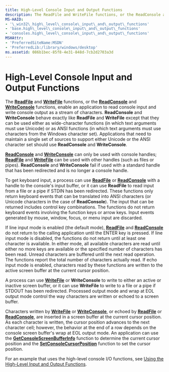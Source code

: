 ```yaml
---
title: High-Level Console Input and Output Functions
description: The ReadFile and WriteFile functions, or the ReadConsole and WriteConsole functions, enable an application to read console input and write console output as a stream of characters.
MS-HAID:
- '\_win32\_high\_level\_console\_input\_and\_output\_functions'
- 'base.high\_level\_console\_input\_and\_output\_functions'
- 'consoles.high\_level\_console\_input\_and\_output\_functions'
MSHAttr:
- 'PreferredSiteName:MSDN'
- 'PreferredLib:/library/windows/desktop'
ms.assetid: 086b1bec-85f8-4e31-848d-7cb2d2703a3d
---
```


# High-Level Console Input and Output Functions


The [**ReadFile**](https://msdn.microsoft.com/library/windows/desktop/aa365467) and [**WriteFile**](https://msdn.microsoft.com/library/windows/desktop/aa365747) functions, or the [**ReadConsole**](readconsole.md) and [**WriteConsole**](writeconsole.md) functions, enable an application to read console input and write console output as a stream of characters. **ReadConsole** and **WriteConsole** behave exactly like **ReadFile** and **WriteFile** except that they can be used either as wide-character functions (in which text arguments must use Unicode) or as ANSI functions (in which text arguments must use characters from the Windows character set). Applications that need to maintain a single set of sources to support either Unicode or the ANSI character set should use **ReadConsole** and **WriteConsole**.

[**ReadConsole**](readconsole.md) and [**WriteConsole**](writeconsole.md) can only be used with console handles; [**ReadFile**](https://msdn.microsoft.com/library/windows/desktop/aa365467) and [**WriteFile**](https://msdn.microsoft.com/library/windows/desktop/aa365747) can be used with other handles (such as files or pipes). **ReadConsole** and **WriteConsole** fail if used with a standard handle that has been redirected and is no longer a console handle.

To get keyboard input, a process can use [**ReadFile**](https://msdn.microsoft.com/library/windows/desktop/aa365467) or [**ReadConsole**](readconsole.md) with a handle to the console's input buffer, or it can use **ReadFile** to read input from a file or a pipe if STDIN has been redirected. These functions only return keyboard events that can be translated into ANSI characters (or Unicode characters in the case of **ReadConsole**). The input that can be returned includes control key combinations. The functions do not return keyboard events involving the function keys or arrow keys. Input events generated by mouse, window, focus, or menu input are discarded.

If line input mode is enabled (the default mode), [**ReadFile**](https://msdn.microsoft.com/library/windows/desktop/aa365467) and [**ReadConsole**](readconsole.md) do not return to the calling application until the ENTER key is pressed. If line input mode is disabled, the functions do not return until at least one character is available. In either mode, all available characters are read until either no more keys are available or the specified number of characters has been read. Unread characters are buffered until the next read operation. The functions report the total number of characters actually read. If echo input mode is enabled, characters read by these functions are written to the active screen buffer at the current cursor position.

A process can use [**WriteFile**](https://msdn.microsoft.com/library/windows/desktop/aa365747) or **WriteConsole** to write to either an active or inactive screen buffer, or it can use **WriteFile** to write to a file or a pipe if STDOUT has been redirected. Processed output mode and wrap at EOL output mode control the way characters are written or echoed to a screen buffer.

Characters written by [**WriteFile**](https://msdn.microsoft.com/library/windows/desktop/aa365747) or [**WriteConsole**](writeconsole.md), or echoed by [**ReadFile**](https://msdn.microsoft.com/library/windows/desktop/aa365467) or [**ReadConsole**](readconsole.md), are inserted in a screen buffer at the current cursor position. As each character is written, the cursor position advances to the next character cell; however, the behavior at the end of a row depends on the console screen buffer's wrap at EOL output mode. An application can use the [**GetConsoleScreenBufferInfo**](getconsolescreenbufferinfo.md) function to determine the current cursor position and the [**SetConsoleCursorPosition**](setconsolecursorposition.md) function to set the cursor position.

For an example that uses the high-level console I/O functions, see [Using the High-Level Input and Output Functions](using-the-high-level-input-and-output-functions.md).

 

 




